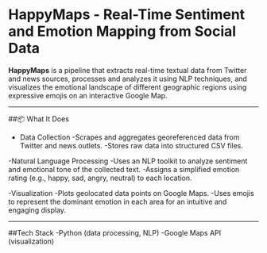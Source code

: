 # HappyMaps - Real-Time Sentiment and Emotion Mapping from Social Data

**HappyMaps** is a pipeline that extracts real-time textual data from Twitter and news sources, processes and analyzes it using NLP techniques, and visualizes the emotional landscape of different geographic regions using expressive emojis on an interactive Google Map.

---

##📦 What It Does
- Data Collection
    -Scrapes and aggregates georeferenced data from Twitter and news outlets.
    -Stores raw data into structured CSV files.

-Natural Language Processing
    -Uses an NLP toolkit to analyze sentiment and emotional tone of the collected text.
    -Assigns a simplified emotion rating (e.g., happy, sad, angry, neutral) to each location.

-Visualization
    -Plots geolocated data points on Google Maps.
    -Uses emojis to represent the dominant emotion in each area for an intuitive and engaging display.

---

##Tech Stack
-Python (data processing, NLP)
-Google Maps API (visualization)
